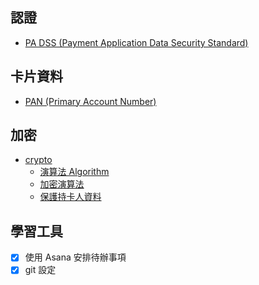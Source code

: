 ## 認證
 - [PA DSS (Payment Application Data Security Standard)](PA%20DSS%20(Payment%20Application%20Data%20Security%20Standard).md)

## 卡片資料
- [PAN (Primary Account Number)](PAN%20(Primary%20Account%20Number).md)

## 加密
- [crypto](crypto.md)
	- [演算法 Algorithm](演算法%20Algorithm.md)
	- [加密演算法](加密演算法.md)
	- [保護持卡人資料](保護持卡人資料.md)


## 學習工具
- [x] 使用 Asana 安排待辦事項
- [x] git 設定